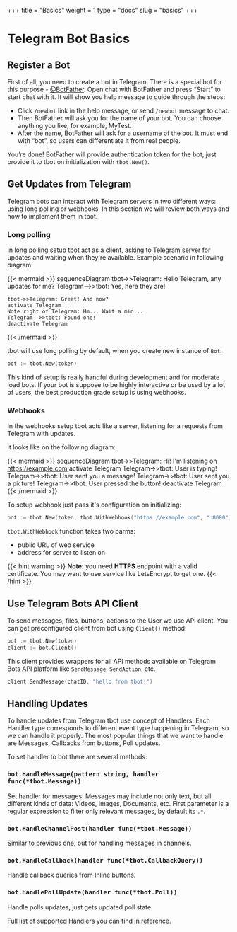+++
title = "Basics"
weight = 1
type = "docs"
slug = "basics"
+++

# Telegram Bot Basics

## Register a Bot

First of all, you need to create a bot in Telegram. There is a special bot for this purpose - [@BotFather](https://t.me/BotFather). Open chat with BotFather and press “Start” to start chat with it. It will show you help message to guide through the steps:
- Click `/newbot` link in the help message, or send `/newbot` message to chat.
- Then BotFather will ask you for the name of your bot. You can choose anything you like, for example, MyTest.
- After the name, BotFather will ask for a username of the bot. It must end with “bot”, so users can differentiate it from real people.

You’re done! BotFather will provide authentication token for the bot, just provide it to tbot on initialization with `tbot.New()`.

## Get Updates from Telegram

Telegram bots can interact with Telegram servers in two different ways: using long polling or webhooks. In this section we will review both ways and how to implement them in tbot.

### Long polling

In long polling setup tbot act as a client, asking to Telegram server for updates and waiting when they're available. Example scenario in following diagram:

{{< mermaid >}}
sequenceDiagram
    tbot->>Telegram: Hello Telegram, any updates for me?
    Telegram-->>tbot: Yes, here they are!

    tbot->>Telegram: Great! And now?
    activate Telegram
    Note right of Telegram: Hm... Wait a min...
    Telegram-->>tbot: Found one!
    deactivate Telegram
{{< /mermaid >}}

tbot will use long polling by default, when you create new instance of `Bot`:

```go
bot := tbot.New(token)
```

This kind of setup is really handful during development and for moderate load bots. If your bot is suppose to be highly interactive or be used by a lot of users, the best production grade setup is using webhooks.

### Webhooks

In the webhooks setup tbot acts like a server, listening for a requests from Telegram with updates. 

It looks like on the following diagram:

{{< mermaid >}}
sequenceDiagram
    tbot->>Telegram: Hi! I'm listening on https://example.com
    activate Telegram
    Telegram->>tbot: User is typing!
    Telegram->>tbot: User sent you a message!
    Telegram->>tbot: User sent you a picture!
    Telegram->>tbot: User pressed the button!
    deactivate Telegram
{{< /mermaid >}}

To setup webhook just pass it's configuration on initializing:

```go
bot := tbot.New(token, tbot.WithWebhook("https://example.com", ":8080"))
```

`tbot.WithWebhook` function takes two parms:
- public URL of web service
- address for server to listen on

{{< hint warning >}}
**Note:** you need **HTTPS** endpoint with a valid certificate. You may want to use service like LetsEncrypt to get one.
{{< /hint >}}

## Use Telegram Bots API Client

To send messages, files, buttons, actions to the User we use API client. You can get preconfigured client from bot using `Client()` method:

```go
bot := tbot.New(token)
client := bot.Client()
```

This client provides wrappers for all API methods available on Telegram Bots API platform like `SendMessage`, `SendAction`, etc.

```go
client.SendMessage(chatID, "hello from tbot!")
```

## Handling Updates

To handle updates from Telegram tbot use concept of Handlers. Each Handler type corresponds to different event type happening in Telegram, so we can handle it properly. The most popular things that we want to handle are Messages, Callbacks from buttons, Poll updates.

To set handler to bot there are several methods:

### `bot.HandleMessage(pattern string, handler func(*tbot.Message))`

Set handler for messages. Messages may include not only text, but all different kinds of data: Videos, Images, Documents, etc. First parameter is a regular expression to filter only relevant messages, by default its `.*`.

### `bot.HandleChannelPost(handler func(*tbot.Message))`

Similar to previous one, but for handling messages in channels.

### `bot.HandleCallback(handler func(*tbot.CallbackQuery))`

Handle callback queries from Inline buttons.

### `bot.HandlePollUpdate(handler func(*tbot.Poll))`

Handle polls updates, just gets updated poll state.

Full list of supported Handlers you can find in [reference](https://godoc.org/github.com/yanzay/tbot#Server).